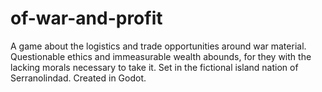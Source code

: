 # of-war-and-profit
A game about the logistics and trade opportunities around war material. Questionable ethics and immeasurable wealth abounds, for they with the lacking morals necessary to take it. Set in the fictional island nation of Serranolindad. Created in Godot. 

